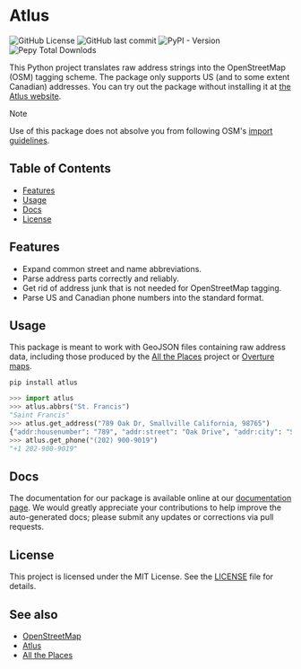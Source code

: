 # Atlus

![GitHub License](https://img.shields.io/github/license/whubsch/atlus_py)
![GitHub last commit](https://img.shields.io/github/last-commit/whubsch/atlus_py)
![PyPI - Version](https://img.shields.io/pypi/v/atlus)
![Pepy Total Downlods](https://img.shields.io/pepy/dt/atlus)

This Python project translates raw address strings into the OpenStreetMap (OSM) tagging scheme. The package only supports US (and to some extent Canadian) addresses. You can try out the package without installing it at [the Atlus website](https://atlus.dev).

> [!NOTE]
> Use of this package does not absolve you from following OSM's [import guidelines](https://wiki.openstreetmap.org/wiki/Import/Guidelines).

## Table of Contents

- [Features](#features)
- [Usage](#usage)
- [Docs](#docs)
- [License](#license)

## Features

- Expand common street and name abbreviations.
- Parse address parts correctly and reliably.
- Get rid of address junk that is not needed for OpenStreetMap tagging.
- Parse US and Canadian phone numbers into the standard format.

## Usage

This package is meant to work with GeoJSON files containing raw address data, including those produced by the [All the Places](https://alltheplaces.xyz) project or [Overture maps](https://wiki.openstreetmap.org/wiki/Overture).

```console
pip install atlus
```

```python
>>> import atlus
>>> atlus.abbrs("St. Francis")
"Saint Francis"
>>> atlus.get_address("789 Oak Dr, Smallville California, 98765")
{"addr:housenumber": "789", "addr:street": "Oak Drive", "addr:city": "Smallville", "addr:state": "CA", "addr:postcode": "98765"}
>>> atlus.get_phone("(202) 900-9019")
"+1 202-900-9019"
```

## Docs

The documentation for our package is available online at our [documentation page](https://whubsch.github.io/atlus_py/index.html). We would greatly appreciate your contributions to help improve the auto-generated docs; please submit any updates or corrections via pull requests.

## License

This project is licensed under the MIT License. See the [LICENSE](LICENSE.txt) file for details.

## See also

- [OpenStreetMap](https://www.openstreetmap.org/)
- [Atlus](https://wiki.openstreetmap.org/wiki/atlus)
- [All the Places](https://wiki.openstreetmap.org/wiki/All_the_Places)
